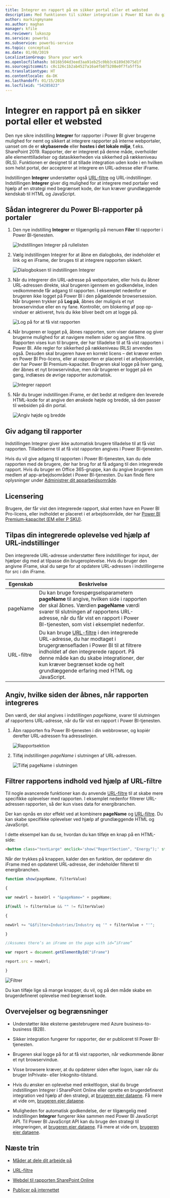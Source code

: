 ```yaml
---
title: Integrer en rapport på en sikker portal eller et websted
description: Med funktionen til sikker integration i Power BI kan du give brugere mulighed for nemt og sikkert at integrere rapporter på interne webportaler.
author: markingmyname
ms.author: maghan
manager: kfile
ms.reviewer: lukaszp
ms.service: powerbi
ms.subservice: powerbi-service
ms.topic: conceptual
ms.date: 01/08/2019
LocalizationGroup: Share your work
ms.openlocfilehash: b816b504d3eed3aa91eb25c0bb3c6189d3075d1f
ms.sourcegitcommit: c8c126c1b2ab4527a16a4fb8f5208e0f7fa5ff5a
ms.translationtype: HT
ms.contentlocale: da-DK
ms.lasthandoff: 01/15/2019
ms.locfileid: "54285823"
---
```

# <a name="embed-a-report-in-a-secure-portal-or-website"></a>Integrer en rapport på en sikker portal eller et websted

Den nye sikre indstilling **Integrer** for rapporter i Power BI giver brugerne mulighed for nemt og sikkert at integrere rapporter på interne webportaler, uanset om de er **skybaserede** eller **hostes i det lokale miljø**, f.eks. SharePoint 2019. Rapporter, der er integreret på denne måde, overholder alle elementtilladelser og datasikkerheden via sikkerhed på rækkeniveau (RLS). Funktionen er designet til at tillade integration uden kode i en hvilken som helst portal, der accepterer at integrere en URL-adresse eller iFrame.

Indstillingen **Integrer** understøtter også [URL-filtre](service-url-filters.md) og URL-indstillinger. Indstillingen **Integrer** giver dig mulighed for at integrere med portaler ved hjælp af en strategi med begrænset kode, der kun kræver grundlæggende kendskab til HTML og JavaScript.

## <a name="how-to-embed-power-bi-reports-into-portals"></a>Sådan **integrerer** du Power BI-rapporter på portaler

1. Den nye indstilling **Integrer** er tilgængelig på menuen **Filer** til rapporter i Power BI-tjenesten.

    ![Indstillingen Integrer på rullelisten](media/service-embed-secure/secure-embed-drop-down-menu.png)

2. Vælg indstillingen Integrer for at åbne en dialogboks, der indeholder et link og en iFrame, der bruges til at integrere rapporten sikkert.

    ![Dialogboksen til indstillingen Integrer](media/service-embed-secure/secure-embed-code-dialog.png)

3. Når du integrerer din URL-adresse på webportalen, eller hvis du åbner URL-adressen direkte, skal brugeren igennem en godkendelse, inden vedkommende får adgang til rapporten. I eksemplet nedenfor er brugeren ikke logget på Power BI i den pågældende browsersession. Når brugeren trykker på **Log på**, åbnes der muligvis et nyt browservindue eller en ny fane. Kontrollér, om blokering af pop op-vinduer er aktiveret, hvis du ikke bliver bedt om at logge på.

    ![Log på for at få vist rapporten](media/service-embed-secure/secure-embed-sign-in.png)

4. Når brugeren er logget på, åbnes rapporten, som viser dataene og giver brugerne mulighed for at navigere mellem sider og angive filtre. Rapporten vises kun til brugere, der har tilladelse til at få vist rapporten i Power BI. Alle regler for sikkerhed på rækkeniveau (RLS) anvendes også. Desuden skal brugeren have en korrekt licens – det kræver enten en Power BI Pro-licens, eller at rapporten er placeret i et arbejdsområde, der har Power BI Premium-kapacitet. Brugeren skal logge på hver gang, der åbnes et nyt browservindue, men når brugeren er logget på én gang, indlæses de øvrige rapporter automatisk.

    ![Integrer rapport](media/service-embed-secure/secure-embed-report.png)

5. Når du bruger indstillingen iFrame, er det bedst at redigere den leverede HTML-kode for at angive den ønskede højde og bredde, så den passer til websiden på din portal.

    ![Angiv højde og bredde](media/service-embed-secure/secure-embed-size.png)

## <a name="granting-access-to-reports"></a>Giv adgang til rapporter

Indstillingen Integrer giver ikke automatisk brugere tilladelse til at få vist rapporten. Tilladelserne til at få vist rapporten angives i Power BI-tjenesten.

Hvis du vil give adgang til rapporten i Power BI-tjenesten, kan du dele rapporten med de brugere, der har brug for at få adgang til den integrerede rapport. Hvis du bruger en Office 365-gruppe, kan du angive brugeren som medlem af app-arbejdsområdet i Power BI-tjenesten. Du kan finde flere oplysninger under [Administrer dit apparbejdsområde](service-manage-app-workspace-in-power-bi-and-office-365.md).

## <a name="licensing"></a>Licensering

Brugere, der får vist den integrerede rapport, skal enten have en Power BI Pro-licens, eller indholdet er placeret i et arbejdsområde, der har [Power BI Premium-kapacitet (EM eller P SKU)](service-admin-premium-purchase.md).

## <a name="customize-your-embed-experience-using-url-settings"></a>Tilpas din integrerede oplevelse ved hjælp af URL-indstillinger

Den integrerede URL-adresse understøtter flere indstillinger for input, der hjælper dig med at tilpasse din brugeroplevelse. Hvis du bruger den angivne iFrame, skal du sørge for at opdatere URL-adressen i indstillingerne for src i din iFrame.

| Egenskab  | Beskrivelse  |  |  |  |
|--------------|-----------------------------------------------------------------------------------------------------------------------------------------------------------------------------------------------------------------------|---|---|---|
| pageName  | Du kan bruge forespørgselsparametern **pageName** til angive, hvilken side i rapporten der skal åbnes. Værdien **pageName** værdi svarer til slutningen af rapportens URL-adresse, når du får vist en rapport i Power BI-tjenesten, som vist i eksemplet nedenfor. |  |  |  |
| URL-filtre  | Du kan bruge [URL-filtre](service-url-filters.md) i den integrerede URL-adresse, du har modtaget i brugergrænsefladen i Power BI til at filtrere indholdet af den integrerede rapport. På denne måde kan du skabe integrationer, der kun kræver begrænset kode og helt grundlæggende erfaring med HTML og JavaScript.  |  |  |  |

## <a name="set-which-page-opens-when-the-report-is-embedded"></a>Angiv, hvilke siden der åbnes, når rapporten integreres

Den værdi, der skal angives i indstillingen *pageName*, svarer til slutningen af rapportens URL-adresse, når du får vist en rapport i Power BI-tjenesten.

1. Åbn rapporten fra Power BI-tjenesten i din webbrowser, og kopiér derefter URL-adressen fra adresselinjen.

    ![Rapportsektion](media/service-embed-secure/secure-embed-report-section.png)

2. Tilføj indstillingen *pageName* i slutningen af URL-adressen.

    ![Tilføj pageName i slutningen](media/service-embed-secure/secure-embed-append-page-name.png)

## <a name="filter-report-content-using-url-filters"></a>Filtrer rapportens indhold ved hjælp af URL-filtre

Til nogle avancerede funktioner kan du anvende [URL-filtre](service-url-filters.md) til at skabe mere specifikke oplevelser med rapporten. I eksemplet nedenfor filtrerer URL-adressen rapporten, så der kun vises data for energibranchen.

Der kan opnås en stor effekt ved at kombinere **pageName** og [URL-filtre](service-url-filters.md). Du kan skabe specifikke oplevelser ved hjælp af grundlæggende HTML og JavaScript.

I dette eksempel kan du se, hvordan du kan tilføje en knap på en HTML-side:

```html
<button class="textLarge" onclick='show("ReportSection", "Energy");' style="display: inline-block;">Show Energy</button>
```

Når der trykkes på knappen, kalder den en funktion, der opdaterer din iFrame med en opdateret URL-adresse, der indeholder filteret til energibranchen.

```javascript
function show(pageName, filterValue)

{

var newUrl = baseUrl + "&pageName=" + pageName;

if(null != filterValue && "" != filterValue)

{

newUrl += "&$filter=Industries/Industry eq '" + filterValue + "'";

}

//Assumes there’s an iFrame on the page with id=”iFrame”

var report = document.getElementById("iFrame")

report.src = newUrl;

}
```

![Filtrer](media/service-embed-secure/secure-embed-filter.png)

Du kan tilføje lige så mange knapper, du vil, og på den måde skabe en brugerdefineret oplevelse med begrænset kode. 

## <a name="considerations-and-limitations"></a>Overvejelser og begrænsninger

* Understøtter ikke eksterne gæstebrugere med Azure business-to-business (B2B).

* Sikker integration fungerer for rapporter, der er publiceret til Power BI-tjenesten.

* Brugeren skal logge på for at få vist rapporten, når vedkommende åbner et nyt browservindue.

* Visse browsere kræver, at du opdaterer siden efter logon, især når du bruger InPrivate- eller Inkognito-tilstand.

* Hvis du ønsker en oplevelse med enkeltlogon, skal du bruge indstillingen Integrer i SharePoint Online eller oprette en brugerdefineret integration ved hjælp af den strategi, at [brugeren ejer dataene](developer/embed-sample-for-your-organization.md). Få mere at vide om, [brugeren ejer dataene](developer/embed-sample-for-your-organization.md).

* Muligheden for automatisk godkendelse, der er tilgængelig med indstillingen **Integrer** fungerer ikke sammen med Power BI JavaScript API. Til Power BI JavaScript API kan du bruge den strategi til integreringen, at [brugeren ejer dataene](developer/embed-sample-for-your-organization.md). Få mere at vide om, [brugeren ejer dataene](developer/embed-sample-for-your-organization.md).

## <a name="next-steps"></a>Næste trin

* [Måder at dele dit arbejde på](service-how-to-collaborate-distribute-dashboards-reports.md)

* [URL-filtre](service-url-filters.md)

* [Webdel til rapporten SharePoint Online](service-embed-report-spo.md)

* [Publicer på internettet](service-publish-to-web.md)